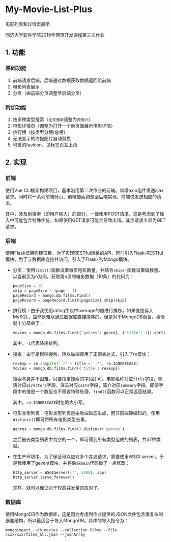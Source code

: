 # My-Movie-List-Plus
电影列表和详情页展示

同济大学软件学院2019年网页开发课程第三次作业

## 1. 功能

### 基础功能

1. 前端请求后端，后端通过数据获取数据返回给前端
2. 电影列表展示
3. 分页（由前端分页调整至后端分页）

### 附加功能

1. 按多种类型搜索（``全文搜索``调整为``按简介``）
2. 电影详情页（调整为打开一个新页面展示电影详情）
3. 排行榜（按类型分榜/总榜）
4. 无法显示的海报图片自动替换
5. 可爱的favicon，见标签页左上角

## 2. 实现

### 前端

使用Vue CLi框架构建项目，基本沿用第二次作业的前端。新增axio组件发送ajax请求。同时将一系列前端分页、前端搜索调整至后端实现，前端仅发送相应的请求。

其中，涉及到搜索（即用户输入）的部分，一律使用POST请求，这是考虑到了输入中可能包含特殊字符，如果使用GET请求可能会导致出错。其余请求全部为GET请求。

### 后端

使用Flask框架构建项目。为了实现RESTful风格的API，同时引入Flask-RESTful模块。为了与数据库连接并访问，引入了Flask-PyMongo模块。

- 分页：使用``limit()``函数设置每页电影数量，并结合``skip()``函数设置偏移量。以当前页为n为例，获取第n页的电影数据（10条）的代码为：

  ```python
  pageSize = 10
  skip = pageSize * (page - 1)
  pageRecord = mongo.db.films.find()
  pageRecord = pageRecord.limit(pageSize).skip(skip)
  ```

- 排行榜：由于我使用rating字段中average的值进行排序，如果直接存入MySQL，显然是难以通过数据库直接排序的。但是对于MongoDB而言，事情就十分简单了：

  ```python
  movies = mongo.db.films.find({'genres': genre}, {'title': 1}).sort([("rating.average", -1)])
  ```

  其中，``-1``代表降序排列。

- 搜索：由于是模糊搜索，所以后端使用了正则表达式，引入了re模块：

  ```python
  rexExp = re.compile('.*' + title + '.*', re.IGNORECASE)
  movies = mongo.db.films.find({'title': rexExp})
  ```

  搜索本身并不困难，只要指定搜索的字段即可。电影名称对应``title``字段，导演对应``directors``字段，演员对应``casts``字段，简介对应``summary``字段。即使字段中的值是一个数组也不需要特殊处理，``find()``函数可以正常返回结果。

  其中，``re.IGNORECASE``时忽略大小写。

- 电影类型列表：电影类型列表是由后端动态生成，而非前端硬编码的。使用``distinct()``即可将所有电影类型去重。

  ```python
  genres = mongo.db.films.find().distinct('genres')
  ```

  之后删去类型列表中为空的一个，即可得到所有类型组成的列表，共37种类型。

- 在生产环境中，为了保证可以应对多个并发请求，需要使用WSGI server。于是我使用了gevent模块，并将后端``main``代码做了一点修改：

  ```python
  http_server = WSGIServer(('', 5000), app)
  http_server.serve_forever()
  ```

  这样，就可以保证对于较高并发量的应对了。

### 数据库

使用MongoDB作为数据库，这是因为考虑到作业提供的JSON文件包含很复杂的嵌套结构，所以最适合于导入MongoDB。具体的导入指令为：

```shell
mongoimport --db movies --collection films --file /xxx/xxx/films_all.json --jsonArray
```

